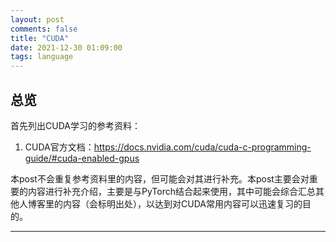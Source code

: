 ```yaml
---
layout: post
comments: false
title: "CUDA"
date: 2021-12-30 01:09:00
tags: language
---
```



<!--more-->

## 总览

首先列出CUDA学习的参考资料：

1. CUDA官方文档：https://docs.nvidia.com/cuda/cuda-c-programming-guide/#cuda-enabled-gpus

本post不会重复参考资料里的内容，但可能会对其进行补充。本post主要会对重要的内容进行补充介绍，主要是与PyTorch结合起来使用，其中可能会综合汇总其他人博客里的内容（会标明出处），以达到对CUDA常用内容可以迅速复习的目的。





---
